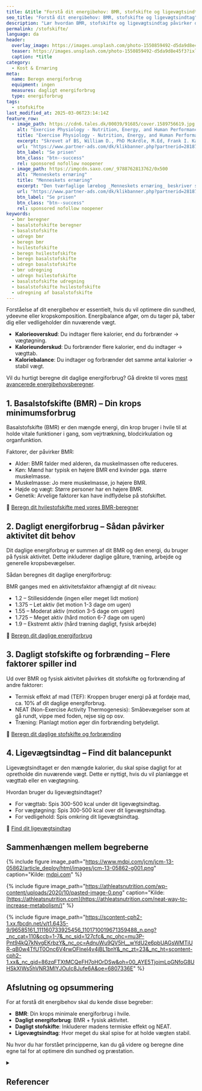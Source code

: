 ```yaml
---
title: &title "Forstå dit energibehov: BMR, stofskifte og ligevægtsindtag"
seo_title: "Forstå dit energibehov: BMR, stofskifte og ligevægtsindtag"
description: "Lær hvordan BMR, stofskifte og ligevægtsindtag påvirker dit energibehov. Brug vores beregnere til at finde dit daglige kaloriebehov og optimere din sundhed."
permalink: /stofskifte/
language: da
header:
  overlay_image: https://images.unsplash.com/photo-1550859492-d5da9d8e45f3?ixlib=rb-4.0.3&ixid=M3wxMjA3fDB8MHxwaG90by1wYWdlfHx8fGVufDB8fHx8fA%3D%3D&auto=format&fit=crop&h=630&w=1200&q=60
  teaser: https://images.unsplash.com/photo-1550859492-d5da9d8e45f3?ixlib=rb-4.0.3&ixid=M3wxMjA3fDB8MHxwaG90by1wYWdlfHx8fGVufDB8fHx8fA%3D%3D&auto=format&fit=crop&h=300&w=400&q=10
  caption: *title
category:
  - Kost & Ernæring
meta:
  name: Beregn energiforbrug
  equipment: ingen
  measures: dagligt energiforbrug
  type: energiforbrug
tags:
  - stofskifte
last_modified_at: 2025-03-06T23:14:14Z
feature_row:
  - image_path: https://cdn6.tales.dk/00039/91685/cover.1589756619.jpg
    alt: "Exercise Physiology - Nutrition, Energy, and Human Performance"
    title: "Exercise Physiology - Nutrition, Energy, and Human Performance"
    excerpt: "Skrevet af BS, William D., PhD McArdle, M.Ed, Frank I. Katch, Victor L. Katch."
    url: "https://www.partner-ads.com/dk/klikbanner.php?partnerid=28187&bannerid=57950&htmlurl=https://www.saxo.com/dk/exercise-physiology-nutrition-energy-and-human-performance_bog_9781975217303"
    btn_label: "Se prisen"
    btn_class: "btn--success"
    rel: sponsored nofollow noopener
  - image_path: https://imgcdn.saxo.com/_9788762813762/0x500
    alt: "Menneskets ernæring"
    title: "Menneskets ernæring"
    excerpt: "Den tværfaglige lærebog _Menneskets ernæring_ beskriver sammenhængen mellem de fysiologiske og biologiske processer, der er nødvendige for opretholdelse af liv. "
    url: "https://www.partner-ads.com/dk/klikbanner.php?partnerid=28187&bannerid=43264&htmlurl=https://www.saxo.com/dk/menneskets-ernaering_arne-astrup_indbundet_9788762813762"
    btn_label: "Se prisen"
    btn_class: "btn--success"
    rel: sponsored nofollow noopener
keywords:
  - bmr beregner
  - basalstofskifte beregner
  - basalstofskifte
  - udregn bmr
  - beregn bmr
  - hvilestofskifte
  - beregn hvilestofskifte
  - beregn basalstofskifte
  - udregn basalstofskifte
  - bmr udregning
  - udregn hvilestofskifte
  - basalstofskifte udregning
  - basalstofskifte hvilestofskifte
  - udregning af basalstofskifte
---
```


Forståelse af dit energibehov er essentielt, hvis du vil optimere din sundhed, ydeevne eller kropskomposition. Energibalance afgør, om du tager på, taber dig eller vedligeholder din nuværende vægt.

- **Kalorieoverskud**: Du indtager flere kalorier, end du forbrænder → vægtøgning.
- **Kalorieunderskud**: Du forbrænder flere kalorier, end du indtager → vægttab.
- **Kaloriebalance**: Du indtager og forbrænder det samme antal kalorier → stabil vægt.

Vil du hurtigt beregne dit daglige energiforbrug? Gå direkte til vores [mest avancerede energibehovsberegner](/beregner/dagligt-stofskifte-og-forbraending/).

## 1. Basalstofskifte (BMR) – Din krops minimumsforbrug

Basalstofskifte (BMR) er den mængde energi, din krop bruger i hvile til at holde vitale funktioner i gang, som vejrtrækning, blodcirkulation og organfunktion.

Faktorer, der påvirker BMR:

- Alder: BMR falder med alderen, da muskelmassen ofte reduceres.
- Køn: Mænd har typisk en højere BMR end kvinder pga. større muskelmasse.
- Muskelmasse: Jo mere muskelmasse, jo højere BMR.
- Højde og vægt: Større personer har en højere BMR.
- Genetik: Arvelige faktorer kan have indflydelse på stofskiftet.

🔗 [Beregn dit hvilestofskifte med vores BMR-beregner](/bmr-beregner-hvilestofskifte-basalstofskifte/)

## 2. Dagligt energiforbrug – Sådan påvirker aktivitet dit behov

Dit daglige energiforbrug er summen af dit BMR og den energi, du bruger på fysisk aktivitet. Dette inkluderer daglige gåture, træning, arbejde og generelle kropsbevægelser.

Sådan beregnes dit daglige energiforbrug:

BMR ganges med en aktivitetsfaktor afhængigt af dit niveau:

- 1.2 – Stillesiddende (ingen eller meget lidt motion)
- 1.375 – Let aktiv (let motion 1-3 dage om ugen)
- 1.55 – Moderat aktiv (motion 3-5 dage om ugen)
- 1.725 – Meget aktiv (hård motion 6-7 dage om ugen)
- 1.9 – Ekstremt aktiv (hård træning dagligt, fysisk arbejde)

🔗 [Beregn dit daglige energiforbrug](/beregner/dagligt-energiforbrug-energibehov/)

## 3. Dagligt stofskifte og forbrænding – Flere faktorer spiller ind

Ud over BMR og fysisk aktivitet påvirkes dit stofskifte og forbrænding af andre faktorer:

- Termisk effekt af mad (TEF): Kroppen bruger energi på at fordøje mad, ca. 10% af dit daglige energiforbrug.
- NEAT (Non-Exercise Activity Thermogenesis): Småbevægelser som at gå rundt, vippe med foden, rejse sig op osv.
- Træning: Planlagt motion øger din forbrænding betydeligt.

🔗 [Beregn dit daglige stofskifte og forbrænding](/beregner/dagligt-stofskifte-og-forbraending/)

## 4. Ligevægtsindtag – Find dit balancepunkt

Ligevægtsindtaget er den mængde kalorier, du skal spise dagligt for at opretholde din nuværende vægt. Dette er nyttigt, hvis du vil planlægge et vægttab eller en vægtøgning.

Hvordan bruger du ligevægtsindtaget?

- For vægttab: Spis 300-500 kcal under dit ligevægtsindtag.
- For vægtøgning: Spis 300-500 kcal over dit ligevægtsindtag.
- For vedligehold: Spis omkring dit ligevægtsindtag.

🔗 [Find dit ligevægtsindtag](/ligevaegtsindtag-beregner/)

## Sammenhængen mellem begreberne

{% include figure image_path="https://www.mdpi.com/jcm/jcm-13-05862/article_deploy/html/images/jcm-13-05862-g001.png" caption="Kilde: [mdpi.com](https://www.mdpi.com/2077-0383/13/19/5862)" %}

{% include figure image_path="https://athleatsnutrition.com/wp-content/uploads/2020/10/pasted-image-0.png" caption="Kilde: [https://athleatsnutrition.com](https://athleatsnutrition.com/neat-way-to-increase-metabolism/)" %}

{% include figure image_path="https://scontent-cph2-1.xx.fbcdn.net/v/t1.6435-9/96585161_111160733925456_1101710019671359488_n.png?_nc_cat=110&ccb=1-7&_nc_sid=127cfc&_nc_ohc=mu3P-Pnt94kQ7kNvgEKrbzY&_nc_oc=AdnuWu9QV5H__wYdU2e6pbUAGsWMTiUR-qB0w4TfUT0Onc6V4rwOFlnel4v4jBL1bnY&_nc_zt=23&_nc_ht=scontent-cph2-1.xx&_nc_gid=86zqFTXtMCQeFH7oHOrDSw&oh=00_AYE5TjoimLpGNfoG8UHSkXIWs5hVNR3MlYJOuIc8Jufe6A&oe=6807336E" %}

## Afslutning og opsummering

For at forstå dit energibehov skal du kende disse begreber:

- **BMR**: Din krops minimale energiforbrug i hvile.
- **Dagligt energiforbrug**: BMR + fysisk aktivitet.
- **Dagligt stofskifte**: Inkluderer madens termiske effekt og NEAT.
- **Ligevægtsindtag**: Hvor meget du skal spise for at holde vægten stabil.

Nu hvor du har forstået principperne, kan du gå videre og beregne dine egne tal for at optimere din sundhed og præstation.

<details markdown="1" class="references">
  <summary><h2 id="references">Referencer</h2></summary>

{% include feature_row type="left" %}

- Frankenfield, David C. 2013. “Bias and Accuracy of Resting Metabolic Rate Equations in Non-Obese and Obese Adults”. Clinical Nutrition (Edinburgh, Scotland) 32 (6): 976–82. <https://doi.org/10.1016/j.clnu.2013.03.022>.
- Gerrior, Shirley, WenYen Juan, og Basiotis Peter. 2006. “An Easy Approach to Calculating Estimated Energy Requirements”. Preventing Chronic Disease 3 (4). <https://www.ncbi.nlm.nih.gov/pmc/articles/PMC1784117/>.
- Henry, C. J. K. 2005. “Basal Metabolic Rate Studies in Humans: Measurement and Development of New Equations”. Public Health Nutrition 8 (7A): 1133–52. <https://doi.org/10.1079/phn2005801>.
- Jagim, Andrew R., Clayton L. Camic, Jacob Kisiolek, Joel Luedke, Jacob Erickson, Margaret T. Jones, og Jonathan M. Oliver. 2018. “Accuracy of Resting Metabolic Rate Prediction Equations in Athletes”. Journal of Strength and Conditioning Research 32 (7): 1875–81. <https://doi.org/10.1519/JSC.0000000000002111>.
- McMurray, Robert G., Jesus Soares, Carl J. Caspersen, og Thomas McCurdy. 2014. “Examining Variations of Resting Metabolic Rate of Adults: A Public Health Perspective”. Medicine and science in sports and exercise 46 (7): 1352–58. <https://doi.org/10.1249/MSS.0000000000000232>.
- Sabounchi, Nasim S., Hazhir Rahmandad, og Alice Ammerman. 2013. “Best Fitting Prediction Equations for Basal Metabolic Rate: Informing Obesity Interventions in Diverse Populations”. International journal of obesity (2005) 37 (10): 1364–70. <https://doi.org/10.1038/ijo.2012.218>.
- Schofield, W. N. 1985. “Predicting Basal Metabolic Rate, New Standards and Review of Previous Work”. Human Nutrition. Clinical Nutrition 39 Suppl 1: 5–41.
- Tinsley, Grant M., Austin J. Graybeal, og M. Lane Moore. 2019. “Resting Metabolic Rate in Muscular Physique Athletes: Validity of Existing Methods and Development of New Prediction Equations”. Applied Physiology, Nutrition, and Metabolism = Physiologie Appliquee, Nutrition Et Metabolisme 44 (4): 397–406. <https://doi.org/10.1139/apnm-2018-0412>.
- Waterlow, John C., Nevin S. Scrimshaw, og Beat Schürch. 1996. “Energy and Protein requirements, Proceedings of an IDECG workshop”. Eur J Clin Nutr 50 (februar): 1–197. <https://archive.unu.edu/unupress/food2/UID01E/UID01E00.HTM>.
- Westerterp, Klaas R. 2013. “Physical activity and physical activity induced energy expenditure in humans: measurement, determinants, and effects”. Frontiers in Physiology 4 (april). <https://doi.org/10.3389/fphys.2013.00090>.
</details>
